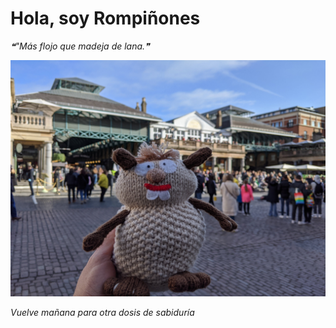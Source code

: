 # Hola, soy Rompiñones

<!--STARTS_HERE_QUOTE_README-->
<i>❝"Más flojo que madeja de lana.❞</i>
<!--ENDS_HERE_QUOTE_README-->

<!--START_SECTION:update_image-->
![alt text](https://raw.githubusercontent.com/focaalvarez/rompinones/main/.github/images/IMG_20220205_113358.jpg?raw=true)
<!--END_SECTION:update_image-->

*Vuelve mañana para otra dosis de sabiduría*
